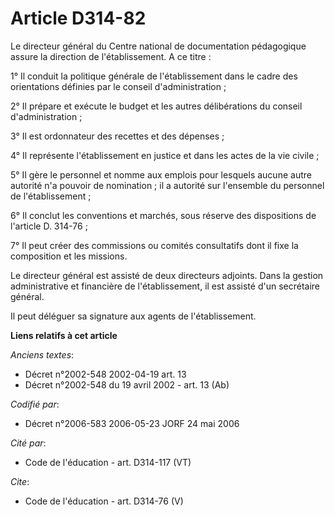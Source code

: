 # Article D314-82

Le directeur général du Centre national de documentation pédagogique assure la direction de l'établissement. A ce titre : 

1° Il conduit la politique générale de l'établissement dans le cadre des orientations définies par le conseil
d'administration ; 

2° Il prépare et exécute le budget et les autres délibérations du conseil d'administration ; 

3° Il est ordonnateur des recettes et des dépenses ; 

4° Il représente l'établissement en justice et dans les actes de la vie civile ; 

5° Il gère le personnel et nomme aux emplois pour lesquels aucune autre autorité n'a pouvoir de nomination ; il a autorité
sur l'ensemble du personnel de l'établissement ; 

6° Il conclut les conventions et marchés, sous réserve des dispositions de l'article D. 314-76 ; 

7° Il peut créer des commissions ou comités consultatifs dont il fixe la composition et les missions. 

Le directeur général est assisté de deux directeurs adjoints. Dans la gestion administrative et financière de
l'établissement, il est assisté d'un secrétaire général. 

Il peut déléguer sa signature aux agents de l'établissement.

**Liens relatifs à cet article**

_Anciens textes_:

  - Décret n°2002-548 2002-04-19 art. 13
  - Décret n°2002-548 du 19 avril 2002 - art. 13 (Ab)

_Codifié par_:

  - Décret n°2006-583 2006-05-23 JORF 24 mai 2006

_Cité par_:

  - Code de l'éducation - art. D314-117 (VT)

_Cite_:

  - Code de l'éducation - art. D314-76 (V)
